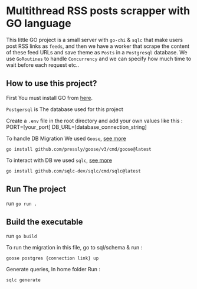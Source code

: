 # Multithread RSS posts scrapper with GO language

This little GO project is a small server with `go-chi` & `sqlc` that make users post RSS links as `feeds`, and then we have a worker that scrape the content of these feed URLs and save theme as `Posts` in a `Postgresql` database.
We use `GoRoutines` to handle `Concurrency` and we can specify how much time to wait before each request etc..

## How to use this project?

First You must install GO from [here](https://golang.org/dl/).

`Postgersql` is The database used for this project

Create a `.env` file in the root directory and add your own values like this :
PORT=[your_port]
DB_URL=[database_connection_string]

To handle DB Migration We used `Goose`, [see more](https://github.com/pressly/goose)

```
go install github.com/pressly/goose/v3/cmd/goose@latest
```

To interact with DB we used `sqlc`, [see more](https://github.com/sqlc-dev/sqlc)

```
go install github.com/sqlc-dev/sqlc/cmd/sqlc@latest
```

## Run The project

run `go run .`

## Build the executable

run `go build`

To run the migration in this file, go to sql/schema & run :

```
goose postgres {connection link} up
```

Generate queries, In home folder Run :

```
sqlc generate
```

